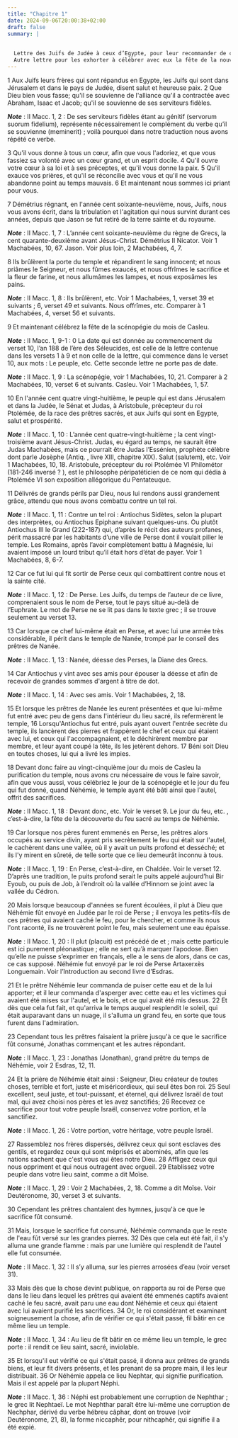 ```yaml
---
title: "Chapitre 1"
date: 2024-09-06T20:00:38+02:00
draft: false
summary: |
  
  
  Lettre des Juifs de Judée à ceux d’Egypte, pour leur recommander de célébrer la fête de la nouvelle dédicace du temple.
  Autre lettre pour les exhorter à célébrer avec eux la fête de la nouvelle dédicace du temple et celle du recouvrement du feu sacré.
---
```



1 Aux Juifs leurs frères qui sont répandus en Egypte, les Juifs qui sont dans Jérusalem et dans le pays de Judée, disent salut et heureuse paix. 2 Que Dieu bien vous fasse; qu'il se souvienne de l'alliance qu'il a contractée avec Abraham, Isaac et Jacob; qu'il se souvienne de ses serviteurs fidèles.

***Note*** :  II Macc. 1, 2 : De ses serviteurs fidèles étant au génitif (servorum suorum fidelium), représente nécessairement le complément du verbe qu’il se souvienne (meminerit) ; voilà pourquoi dans notre traduction nous avons répété ce verbe.

3 Qu'il vous donne à tous un cœur, afin que vous l'adoriez, et que vous fassiez sa volonté avec un cœur grand, et un esprit docile. 4 Qu'il ouvre votre cœur à sa loi et à ses préceptes, et qu'il vous donne la paix. 5 Qu'il exauce vos prières, et qu'il se réconcilie avec vous et qu'il ne vous abandonne point au temps mauvais. 6 Et maintenant nous sommes ici priant pour vous.


7 Démétrius régnant, en l'année cent soixante-neuvième, nous, Juifs, nous vous avons écrit, dans la tribulation et l'agitation qui nous survint durant ces années, depuis que Jason se fut retiré de la terre sainte et du royaume.

***Note*** :  II Macc. 1, 7 : L’année cent soixante-neuvième du règne de Grecs, la cent quarante-deuxième avant Jésus-Christ. Démétrius II Nicator. Voir 1 Machabées, 10, 67. Jason. Voir plus loin, 2 Machabées, 4, 7.

8 Ils brûlèrent la porte du temple et répandirent le sang innocent; et nous priâmes le Seigneur, et nous fûmes exaucés, et nous offrîmes le sacrifice et la fleur de farine, et nous allumâmes les lampes, et nous exposâmes les pains.

***Note*** :  II Macc. 1, 8 : Ils brûlèrent, etc. Voir 1 Machabées, 1, verset 39 et suivants ; 6, verset 49 et suivants. Nous offrîmes, etc. Comparer à 1 Machabées, 4, verset 56 et suivants.


9 Et maintenant célébrez la fête de la scénopégie du mois de Casleu.

***Note*** :  II Macc. 1, 9-1 : 0 La date qui est donnée au commencement du verset 10, l’an 188 de l’ère des Séleucides, est celle de la lettre contenue dans les versets 1 à 9 et non celle de la lettre, qui commence dans le verset 10, aux mots : Le peuple, etc. Cette seconde lettre ne porte pas de date.

***Note*** :  II Macc. 1, 9 : La scénopégie, voir 1 Machabées, 10, 21. Comparer à 2 Machabées, 10, verset 6 et suivants. Casleu. Voir 1 Machabées, 1, 57.

10 En l'année cent quatre vingt-huitième, le peuple qui est dans Jérusalem et dans la Judée, le Sénat et Judas, à Aristobule, précepteur du roi Ptolémée, de la race des prêtres sacrés, et aux Juifs qui sont en Egypte, salut et prospérité.

***Note*** :  II Macc. 1, 10 : L’année cent quatre-vingt-huitième ; la cent vingt-troisième avant Jésus-Christ. Judas, eu égard au temps, ne saurait être Judas Machabées, mais ce pourrait être Judas l’Essénien, prophète célèbre dont parle Josèphe (Antiq. , livre XIII, chapitre XIX). Salut (salutem), etc. Voir 1 Machabées, 10, 18. Aristobule, précepteur du roi Ptolémée VI Philométor (181-246 inversé ? ), est le philosophe péripatéticien de ce nom qui dédia à Ptolémée VI son exposition allégorique du Pentateuque.


11 Délivrés de grands périls par Dieu, nous lui rendons aussi grandement grâce, attendu que nous avons combattu contre un tel roi.

***Note*** :  II Macc. 1, 11 : Contre un tel roi : Antiochus Sidètes, selon la plupart des interprètes, ou Antiochus Epiphane suivant quelques-uns. Ou plutôt Antiochus III le Grand (222-187) qui, d’après le récit des auteurs profanes, périt massacré par les habitants d’une ville de Perse dont il voulait piller le temple. Les Romains, après l’avoir complètement battu à Magnésie, lui avaient imposé un lourd tribut qu’il était hors d’état de payer. Voir 1 Machabées, 8, 6-7.

12 Car ce fut lui qui fit sortir de Perse ceux qui combattirent contre nous et la sainte cité.

***Note*** :  II Macc. 1, 12 : De Perse. Les Juifs, du temps de l’auteur de ce livre, comprenaient sous le nom de Perse, tout le pays situé au-delà de l’Euphrate. Le mot de Perse ne se lit pas dans le texte grec ; il se trouve seulement au verset 13.

13 Car lorsque ce chef lui-même était en Perse, et avec lui une armée très considérable, il périt dans le temple de Nanée, trompé par le conseil des prêtres de Nanée.

***Note*** :  II Macc. 1, 13 : Nanée, déesse des Perses, la Diane des Grecs.

14 Car Antiochus y vint avec ses amis pour épouser la déesse et afin de recevoir de grandes sommes d'argent à titre de dot.

***Note*** :  II Macc. 1, 14 : Avec ses amis. Voir 1 Machabées, 2, 18.

15 Et lorsque les prêtres de Nanée les eurent présentées et que lui-même fut entré avec peu de gens dans l'intérieur du lieu sacré, ils refermèrent le temple, 16 Lorsqu'Antiochus fut entré, puis ayant ouvert l'entrée secrète du temple, ils lancèrent des pierres et frappèrent le chef et ceux qui étaient avec lui, et ceux qui l'accompagnaient, et le déchirèrent membre par membre, et leur ayant coupé la tête, ils les jetèrent dehors. 17 Béni soit Dieu en toutes choses, lui qui a livré les impies.


18 Devant donc faire au vingt-cinquième jour du mois de Casleu la purification du temple, nous avons cru nécessaire de vous le faire savoir, afin que vous aussi, vous célébriez le jour de la scénopégie et le jour du feu qui fut donné, quand Néhémie, le temple ayant été bâti ainsi que l'autel, offrit des sacrifices.

***Note*** :  II Macc. 1, 18 : Devant donc, etc. Voir le verset 9. Le jour du feu, etc. , c’est-à-dire, la fête de la découverte du feu sacré au temps de Néhémie.


19 Car lorsque nos pères furent emmenés en Perse, les prêtres alors occupés au service divin, ayant pris secrètement le feu qui était sur l'autel, le cachèrent dans une vallée, où il y avait un puits profond et desséché; et ils l'y mirent en sûreté, de telle sorte que ce lieu demeurât inconnu à tous.

***Note*** :  II Macc. 1, 19 : En Perse, c’est-à-dire, en Chaldée. Voir le verset 12. D’après une tradition, le puits profond serait le puits appelé aujourd’hui Bir Eyoub, ou puis de Job, à l’endroit où la vallée d’Hinnom se joint avec la vallée du Cédron.

20 Mais lorsque beaucoup d'années se furent écoulées, il plut à Dieu que Néhémie fût envoyé en Judée par le roi de Perse ; il envoya les petits-fils de ces prêtres qui avaient caché le feu, pour le chercher, et comme ils nous l'ont raconté, ils ne trouvèrent point le feu, mais seulement une eau épaisse.

***Note*** :  II Macc. 1, 20 : Il plut (placuit) est précédé de et ; mais cette particule est ici purement pléonastique ; elle ne sert qu’à marquer l’apodose. Bien qu’elle ne puisse s’exprimer en français, elle a le sens de alors, dans ce cas, ce cas supposé. Néhémie fut envoyé par le roi de Perse Artaxerxès Longuemain. Voir l’Introduction au second livre d’Esdras.

21 Et le prêtre Néhémie leur commanda de puiser cette eau et de la lui apporter; et il leur commanda d'asperger avec cette eau et les victimes qui avaient été mises sur l'autel, et le bois, et ce qui avait été mis dessus. 22 Et dès que cela fut fait, et qu'arriva le temps auquel resplendit le soleil, qui était auparavant dans un nuage, il s'alluma un grand feu, en sorte que tous furent dans l'admiration.


23 Cependant tous les prêtres faisaient la prière jusqu'à ce que le sacrifice fût consumé, Jonathas commençant et les autres répondant.

***Note*** :  II Macc. 1, 23 : Jonathas (Jonathan), grand prêtre du temps de Néhémie, voir 2 Esdras, 12, 11.

24 Et la prière de Néhémie était ainsi : Seigneur, Dieu créateur de toutes choses, terrible et fort, juste et miséricordieux, qui seul êtes bon roi. 25 Seul excellent, seul juste, et tout-puissant, et éternel, qui délivrez Israël de tout mal, qui avez choisi nos pères et les avez sanctifiés; 26 Recevez ce sacrifice pour tout votre peuple Israël, conservez votre portion, et la sanctifiez.

***Note*** :  II Macc. 1, 26 : Votre portion, votre héritage, votre peuple Israël.

27 Rassemblez nos frères dispersés, délivrez ceux qui sont esclaves des gentils, et regardez ceux qui sont méprisés et abominés, afin que les nations sachent que c'est vous qui êtes notre Dieu. 28 Affligez ceux qui nous oppriment et qui nous outragent avec orgueil. 29 Etablissez votre peuple dans votre lieu saint, comme a dit Moïse.

***Note*** :  II Macc. 1, 29 : Voir 2 Machabées, 2, 18. Comme a dit Moïse. Voir Deutéronome, 30, verset 3 et suivants.

30 Cependant les prêtres chantaient des hymnes, jusqu'à ce que le sacrifice fût consumé.


31 Mais, lorsque le sacrifice fut consumé, Néhémie commanda que le reste de l'eau fût versé sur les grandes pierres. 32 Dès que cela eut été fait, il s'y alluma une grande flamme : mais par une lumière qui resplendit de l'autel elle fut consumée.

***Note*** :  II Macc. 1, 32 : Il s’y alluma, sur les pierres arrosées d’eau (voir verset 31).

33 Mais dès que la chose devint publique, on rapporta au roi de Perse que dans le lieu dans lequel les prêtres qui avaient été emmenés captifs avaient caché le feu sacré, avait paru une eau dont Néhémie et ceux qui étaient avec lui avaient purifié les sacrifices. 34 Or, le roi considérant et examinant soigneusement la chose, afin de vérifier ce qui s'était passé, fil bâtir en ce même lieu un temple.

***Note*** :  II Macc. 1, 34 : Au lieu de fît bâtir en ce même lieu un temple, le grec porte : il rendit ce lieu saint, sacré, inviolable.

35 Et lorsqu'il eut vérifié ce qui s'était passé, il donna aux prêtres de grands biens, et leur fit divers présents, et les prenant de sa propre main, il les leur distribuait. 36 Or Néhémie appela ce lieu Nephtar, qui signifie purification. Mais il est appelé par la plupart Néphi.

***Note*** :  II Macc. 1, 36 : Néphi est probablement une corruption de Nephthar ; le grec lit Nephtaeï. Le mot Nephthar paraît être lui-même une corruption de Nechphar, dérivé du verbe hébreu câphar, dont on trouve (voir Deutéronome, 21, 8), la forme niccaphêr, pour nithcaphêr, qui signifie il a été expié.

